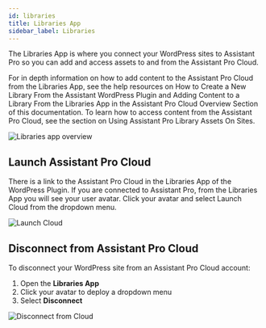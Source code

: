 ```yaml
---
id: libraries
title: Libraries App
sidebar_label: Libraries
---
```


The Libraries App is where you connect your WordPress sites to Assistant Pro so you can add and access assets to and from the Assistant Pro Cloud.

For in depth information on how to add content to the Assistant Pro Cloud from the Libraries App, see the help resources on How to ​​Create a New Library From the Assistant WordPress Plugin and Adding Content to a Library From the Libraries App in the Assistant Pro Cloud Overview Section of this documentation. To learn how to access content from the Assistant Pro Cloud, see the section on Using Assistant Pro Library Assets On Sites.

![Libraries app overview](/img/assistant/apps--apps-libraries--1.jpg)

## Launch Assistant Pro Cloud

There is a link to the Assistant Pro Cloud in the Libraries App of the WordPress Plugin. If you are connected to Assistant Pro, from the Libraries App you will see your user avatar. Click your avatar and select Launch Cloud from the dropdown menu.

![Launch Cloud](/img/assistant/apps--apps-libraries--2.jpg)

## Disconnect from Assistant Pro Cloud

To disconnect your WordPress site from an Assistant Pro Cloud account:

1. Open the **Libraries App**
2. Click your avatar to deploy a dropdown menu
3. Select **Disconnect**

![Disconnect from Cloud](/img/assistant/apps--apps-libraries--3.jpg)
